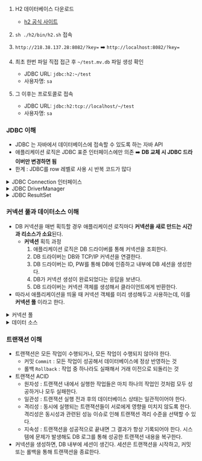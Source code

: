 

1. H2 데이터베이스 다운로드
   - [h2 공식 사이트](https://www.h2database.com/html/download-archive.html)

2. `sh ./h2/bin/h2.sh` 접속
3. `http://218.38.137.28:8082/?key=` ➡️ `http://localhost:8082/?key=`
4. 최초 한번 파일 직접 접근 후 `~/test.mv.db` 파일 생성 확인
   - JDBC URL: `jdbc:h2:~/test`
   - 사용자명: `sa`
5. 그 이후는 프로토콜로 접속
   - JDBC URL: `jdbc:h2:tcp://localhost/~/test`
   - 사용자명: `sa`



### JDBC 이해
- JDBC 는 자바에서 데이터베이스에 접속할 수 있도록 하는 자바 API
- 애플리케이션 로직은 JDBC 표준 인터페이스에만 의존 ➡️ **DB 교체 시 JDBC 드라이버만 변경하면 됨**
- 한계 : JDBC를 row 레벨로 사용 시 반복 코드가 많다
<details>
<summary>JDBC Connection 인터페이스</summary>
<div markdown="1">
  
- jdbc는 java.sql.Connection 표준 커넥션 인터페이스를 정의함
- H2 데이터베이스 드라이버는 JDBC Connection 인터페이스를 구현한 `org.h2.jdbc.jdbcConnection` 구현체를 제공
</div>
</details>

<details>
<summary>JDBC DriverManager </summary>
<div markdown="1">
  
- 애플리케이션 로직에서 커넥션이 필요하면 `DriverManager.getConnection()` 호출
- `DriverManager`는 라이브러리에 등록된 드라이버 목록을 자동으로 인식 
- 이 드라이버들에게 순차적으로 커넥션을 획득할 수 있는지 확인함
- 이렇게 찾은 커넥션 구현체가 클라이언트에게 반환됨
</div>
</details>

<details>
<summary>JDBC ResultSet </summary>
<div markdown="1">

- `ResultSet`은 아래와 같이 생긴 데이터 구조

   ![27B4443359753B7C04](https://github.com/thdefn/Deep-Dive-SpringDB/assets/80521474/a6f12b45-b1f4-4d0b-89ab-7a26092f6c17)

- `Cursor` : `ResultSet` 내부에 있는 커서를 이동해서 데이터를 조회
  - `rs.next()` 를 호출하면 커서가 이동하고, row 존재 여부를 반환
    - `rs.next()` 결과가 `true`면 커서의 이동 결과 데이터가 있다는 뜻
    - `rs.next()` 결과가 `false`면 커서의 이동 결과 데이터가 없다는 뜻
</div>
</details>


### 커넥션 풀과 데이터소스 이해
- DB 커넥션을 매번 획득할 경우 애플리케이션 로직마다 **커넥션을 새로 만드는 시간과 리소스가 소요**된다.
    - **커넥션** 획득 과정
      1. 애플리케이션 로직은 DB 드라이버를 통해 커넥션을 조회한다.
      2. DB 드라이버는 DB와 TCP/IP 커넥션을 연결한다.
      3. DB 드라이버는 ID, PW를 통해 DB에 인증하고 내부에 DB 세션을 생성한다.
      4. DB가 커넥션 생성이 완료되었다는 응답을 보낸다.
      5. DB 드라이버는 커넥션 객체를 생성해서 클라이언트에게 반환한다.
- 따라서 애플리케이션을 띄울 때 커넥션 객체를 미리 생성해두고 사용하는데, 이를 **커넥션 풀** 이라고 한다.
<details>
<summary>커넥션 풀 </summary>
<div markdown="1">

- **커넥션 풀**을 통한 커넥션 획득 과정
    1. 애플리케이션을 띄우는 시점에 커넥션 풀은 커넥션을 미리 확보해서 풀에 보관한다.
    2. 애플리케이션 로직이 커넥션 풀에 커넥션을 요청하면 커넥션은 자신이 가지고 있는 커넥션 중 하나를 반환한다.
    3. 애플리케이션 로직은 해당 커넥션을 사용해서 SQL을 DB에 전달하고 그 결과를 받는다. 
        - 커넥션 풀에 들어 있는 커넥션은 DB와 TCP/IP 커넥션이 연결되어 있는 상태이기 때문에 언제든지 즉시 SQL을 전달할 수 있다.
    4. 애플리케이션 로직이 커넥션을 모두 사용하면, 커넥션이 살아 있는 상태로 커넥션 풀에 해당 커넥션을 반환한다.
- 커넥션 풀을 이용하면 애플리케이션 로직에 DB와 커넥션을 맺는 시간이 소요되지 않는다.
- 커넥션 풀은 서버 당 최대 커넥션 수를 제한할 수 있어, DB를 보호한다.
- 애플리케이션을 띄울 때 커넥션 객체를 미리 생성해두고 사용하는 방법  
  <img src="https://github.com/thdefn/Deep-Dive-SpringDB/assets/80521474/45434bc9-b7b2-4348-97d0-f9ccb1789bd8" width="400" height="300"/>


</div>
</details>
<details>
<summary>데이터 소스 </summary>
<div markdown="1">

- 커넥션을 얻는 방법은 앞서 학습한 `JDBC DriverManager` 를 직접 사용하거나, 커넥션 풀을 사용할 수 있다. 
  - 만약 `JDBC DriverManager`를 통해 커넥션을 획득하다가, HikariCP 커넥션 풀을 사용하는 방법으로 변경한다면?
    
    ➡️ **커넥션을 획득하는 애플리케이션의 코드를 함께 변경**해야 한다. DriverManager 에서 HikariCP 로 의존 관계가 바뀌기 때문이다.
  - 뿐만 아니라 DPCP2 에서 HikariCP 로 커넥션 풀을 변경할 때에도 애플리케이션의 코드가 변경된다.
- `DataSorce` 는 커넥션을 획득하는 방법을 추상화하는 인터페이스이다. 핵심 기능은 커넥션 조회 `getConnection()` 이다.
- 대부분의 커넥션 풀은 `DataSorce` 인터페이스를 이미 구현해두었다. 따라서 커넥션풀 구현 기술을 변경하고 싶으면 구현체를 갈아끼운다.
  - `JDBC DriverManager`를 이용하려면, `DataSorce` 인터페이스를 구현한`DriverManagerDataSource` 를 이용한다.
    
    ```
    DataSource dataSource = new DriverManagerDataSource(URL, USERNAME, PASSWORD);
    Connection con1 = dataSource.getConnection();
    Connection con2 = dataSource.getConnection();
    ```
  - `HikariCP` 를 통한 커넥션 풀링

    ```
    HikariDataSource dataSource = new HikariDataSource();
    dataSource.setJdbcUrl(URL);
    dataSource.setUsername(USERNAME);
    dataSource.setPassword(PASSWORD);
    dataSource.setMaximumPoolSize(10);
    dataSource.setPoolName("MyPool");
    
    Connection con1 = dataSource.getConnection();
    Connection con2 = dataSource.getConnection();
    ```
    - 커넥션 풀에 커넥션을 채울때는 별도의 쓰레드를 사용한다.
    - 웹 애플리케이션에서 동시에 여러 요청이 들어오면 여러 쓰레드에서 커넥션 풀의 커넥션을 다양하게 가져간다.

- `DataSorce` 를 사용하면 **설정과 사용을 분리**할 수 있다.
</div>
</details>


### 트랜잭션 이해
- 트랜잭션은 모든 작업이 수행되거나, 모든 작업이 수행되지 않아야 한다.
  - 커밋 `Commit` : 모든 작업이 성공해서 데이터베이스에 정상 반영하는 것
  - 롤백 `Rollback` : 작업 중 하나라도 실패해서 거래 이전으로 되돌리는 것
- 트랜잭션 ACID
  - 원자성 : 트랜잭션 내에서 실행한 작업들은 마치 하나의 작업인 것처럼 모두 성공하거나 모두 실패한다.
  - 일관성 : 트랜잭션 실행 전과 후의 데이터베이스 상태는 일관적이어야 한다.
  - 격리성 : 동시에 실행되는 트랜잭션들이 서로에게 영향을 미치지 않도록 한다. 격리성은 동시성과 관련된 성능 이슈로 인해 트랜잭션 격리 수준을 선택할 수 있다.
  - 지속성 : 트랜잭션을 성공적으로 끝내면 그 결과가 항상 기록되어야 한다. 시스템에 문제가 발생해도 DB 로그를 통해 성공한 트랜잭션 내용을 복구한다.
- 커넥션을 생성하면, DB 내부에 세션이 생긴다. 세션은 트랜잭션을 시작하고, 커밋 또는 롤백을 통해 트랜잭션을 종료한다.